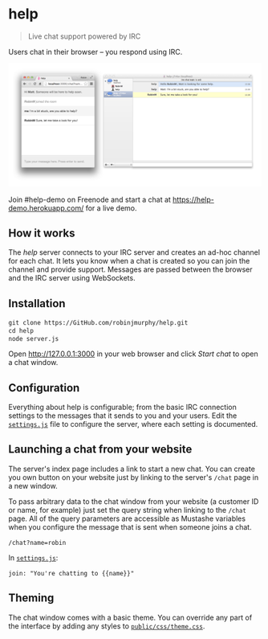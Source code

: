 # help

> Live chat support powered by IRC

Users chat in their browser – you respond using IRC.

![Screenshot](screenshot.png)

Join #help-demo on Freenode and start a chat at https://help-demo.herokuapp.com/ for a live demo.

## How it works

The _help_ server connects to your IRC server and creates an ad-hoc channel for each chat. It lets you know when a chat is created so you can join the channel and provide support. Messages are passed between the browser and the IRC server using WebSockets.

## Installation

```
git clone https://GitHub.com/robinjmurphy/help.git
cd help
node server.js
```

Open http://127.0.0.1:3000 in your web browser and click _Start chat_ to open a chat window.

## Configuration

Everything about help is configurable; from the basic IRC connection settings to the messages that it sends to you and your users. Edit the [`settings.js`](settings.js) file to configure the server, where each setting is documented.

## Launching a chat from your website

The server's index page includes a link to start a new chat. You can create you own button on your website just by linking to the server's `/chat` page in a new window.

To pass arbitrary data to the chat window from your website (a customer ID or name, for example) just set the query string when linking to the `/chat` page. All of the query parameters are accessible as Mustashe variables when you configure the message that is sent when someone joins a chat.

```
/chat?name=robin
```

In [`settings.js`](settings.js):

```
join: "You're chatting to {{name}}"
```

## Theming

The chat window comes with a basic theme. You can override any part of the interface by adding any styles to [`public/css/theme.css`](public/css/theme.css).
